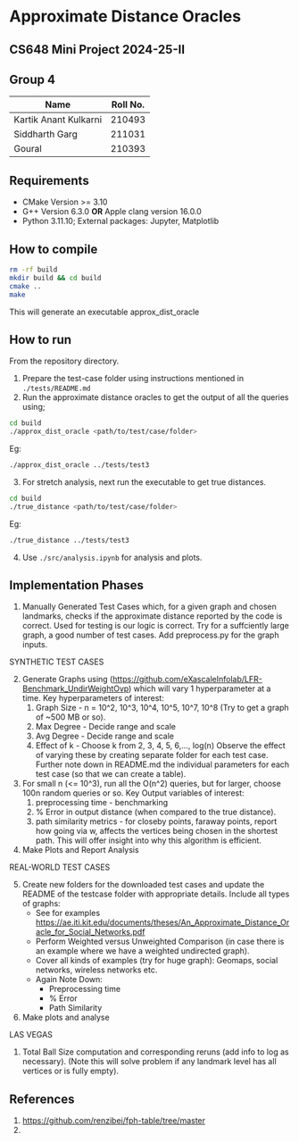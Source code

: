 # Approximate Distance Oracles

## CS648 Mini Project 2024-25-II

## Group 4

| Name                  | Roll No. |
| --------------------- | -------- |
| Kartik Anant Kulkarni | 210493   |
| Siddharth Garg        | 211031   |
| Goural                | 210393   |

## Requirements

- CMake Version >= 3.10
- G++ Version 6.3.0 **OR** Apple clang version 16.0.0
- Python 3.11.10; External packages: Jupyter, Matplotlib

## How to compile

```bash
rm -rf build
mkdir build && cd build
cmake ..
make
```

This will generate an executable approx_dist_oracle

## How to run

From the repository directory.

1. Prepare the test-case folder using instructions mentioned in `./tests/README.md`
2. Run the approximate distance oracles to get the output of all the queries using;

```bash
cd build
./approx_dist_oracle <path/to/test/case/folder>
```

Eg:

```bash
./approx_dist_oracle ../tests/test3
```

3. For stretch analysis, next run the executable to get true distances.

```bash
cd build
./true_distance <path/to/test/case/folder>
```

Eg:

```bash
./true_distance ../tests/test3
```

4. Use `./src/analysis.ipynb` for analysis and plots.

## Implementation Phases

1. Manually Generated Test Cases which, for a given graph and chosen landmarks, checks if the approximate distance reported by the code is correct. Used for testing is our logic is correct. Try for a suffciently large graph, a good number of test cases. Add preprocess.py for the graph inputs.

SYNTHETIC TEST CASES

2. Generate Graphs using (https://github.com/eXascaleInfolab/LFR-Benchmark_UndirWeightOvp) which will vary 1 hyperparameter at a time. Key hyperparameters of interest:
   1. Graph Size - n = 10^2, 10^3, 10^4, 10^5, 10^7, 10^8 (Try to get a graph of ~500 MB or so).
   2. Max Degree - Decide range and scale
   3. Avg Degree - Decide range and scale
   4. Effect of k - Choose k from 2, 3, 4, 5, 6,…, log(n)
      Observe the effect of varying these by creating separate folder for each test case. Further note down in README.md the individual parameters for each test case (so that we can create a table).
3. For small n (<= 10^3), run all the O(n^2) queries, but for larger, choose 100n random queries or so. Key Output variables of interest:
   1. preprocessing time - benchmarking
   2. % Error in output distance (when compared to the true distance).
   3. path similarity metrics - for closeby points, faraway points, report how going via w, affects the vertices being chosen in the shortest path. This will offer insight into why this algorithm is efficient.
4. Make Plots and Report Analysis

REAL-WORLD TEST CASES

5. Create new folders for the downloaded test cases and update the README of the testcase folder with appropriate details. Include all types of graphs:
   - See for examples https://ae.iti.kit.edu/documents/theses/An_Approximate_Distance_Oracle_for_Social_Networks.pdf
   - Perform Weighted versus Unweighted Comparison (in case there is an example where we have a weighted undirected graph).
   - Cover all kinds of examples (try for huge graph): Geomaps, social networks, wireless networks etc.
   - Again Note Down:
     - Preprocessing time
     - % Error
     - Path Similarity
6. Make plots and analyse

LAS VEGAS

1. Total Ball Size computation and corresponding reruns (add info to log as necessary).
   (Note this will solve problem if any landmark level has all vertices or is fully empty).

## References

1. https://github.com/renzibei/fph-table/tree/master
2.
